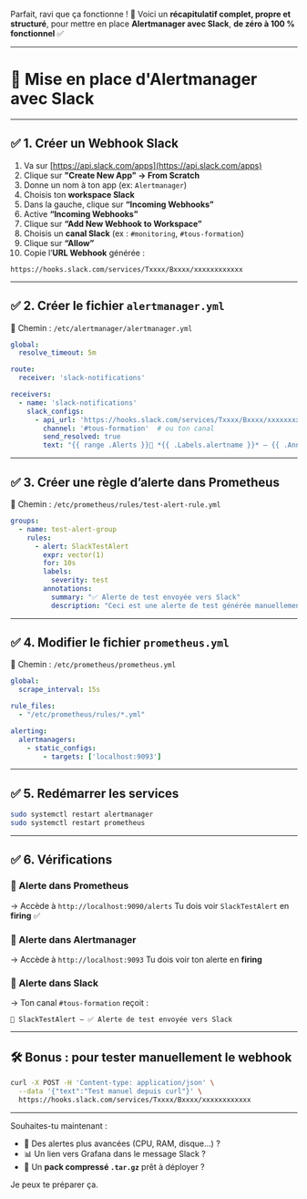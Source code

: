 Parfait, ravi que ça fonctionne ! 🎉
Voici un **récapitulatif complet, propre et structuré**, pour mettre en place **Alertmanager avec Slack**, **de zéro à 100 % fonctionnel** ✅

---

# 🚀 Mise en place d'Alertmanager avec Slack

---

## ✅ 1. **Créer un Webhook Slack**

1. Va sur [https://api.slack.com/apps](https://api.slack.com/apps)
2. Clique sur **"Create New App" → From Scratch**
3. Donne un nom à ton app (ex: `Alertmanager`)
4. Choisis ton **workspace Slack**
5. Dans la gauche, clique sur **“Incoming Webhooks”**
6. Active **“Incoming Webhooks”**
7. Clique sur **“Add New Webhook to Workspace”**
8. Choisis un **canal Slack** (ex : `#monitoring`, `#tous-formation`)
9. Clique sur **“Allow”**
10. Copie l’**URL Webhook** générée :

```
https://hooks.slack.com/services/Txxxx/Bxxxx/xxxxxxxxxxxx
```

---

## ✅ 2. Créer le fichier `alertmanager.yml`

📄 Chemin : `/etc/alertmanager/alertmanager.yml`

```yaml
global:
  resolve_timeout: 5m

route:
  receiver: 'slack-notifications'

receivers:
  - name: 'slack-notifications'
    slack_configs:
      - api_url: 'https://hooks.slack.com/services/Txxxx/Bxxxx/xxxxxxxxxxxx'
        channel: '#tous-formation'  # ou ton canal
        send_resolved: true
        text: "{{ range .Alerts }}🔔 *{{ .Labels.alertname }}* — {{ .Annotations.summary }}\n{{ end }}"
```

---

## ✅ 3. Créer une règle d’alerte dans Prometheus

📄 Chemin : `/etc/prometheus/rules/test-alert-rule.yml`

```yaml
groups:
  - name: test-alert-group
    rules:
      - alert: SlackTestAlert
        expr: vector(1)
        for: 10s
        labels:
          severity: test
        annotations:
          summary: "✅ Alerte de test envoyée vers Slack"
          description: "Ceci est une alerte de test générée manuellement pour valider l’intégration Alertmanager + Slack"
```

---

## ✅ 4. Modifier le fichier `prometheus.yml`

📄 Chemin : `/etc/prometheus/prometheus.yml`

```yaml
global:
  scrape_interval: 15s

rule_files:
  - "/etc/prometheus/rules/*.yml"

alerting:
  alertmanagers:
    - static_configs:
        - targets: ['localhost:9093']
```

---

## ✅ 5. Redémarrer les services

```bash
sudo systemctl restart alertmanager
sudo systemctl restart prometheus
```

---

## ✅ 6. Vérifications

### 🔎 Alerte dans Prometheus

→ Accède à `http://localhost:9090/alerts`
Tu dois voir `SlackTestAlert` en **firing** ✅

### 🔎 Alerte dans Alertmanager

→ Accède à `http://localhost:9093`
Tu dois voir ton alerte en **firing**

### 🔔 Alerte dans Slack

→ Ton canal `#tous-formation` reçoit :

```
🔔 SlackTestAlert — ✅ Alerte de test envoyée vers Slack
```

---

## 🛠️ Bonus : pour tester manuellement le webhook

```bash
curl -X POST -H 'Content-type: application/json' \
  --data '{"text":"Test manuel depuis curl"}' \
  https://hooks.slack.com/services/Txxxx/Bxxxx/xxxxxxxxxxxx
```

---

Souhaites-tu maintenant :

* 💬 Des alertes plus avancées (CPU, RAM, disque…) ?
* 📊 Un lien vers Grafana dans le message Slack ?
* 📁 Un **pack compressé `.tar.gz`** prêt à déployer ?

Je peux te préparer ça.
